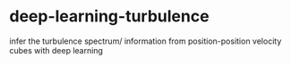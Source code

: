 # deep-learning-turbulence
infer the turbulence spectrum/ information from position-position velocity cubes with deep learning 
